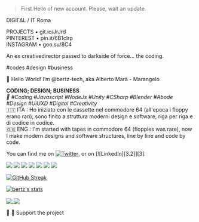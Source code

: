 > First Hello of new account. Please, wait an update.

DIGIΓΔL / IT Roma

PROJECTS  • git.io/JrJrd<br>
PINTEREST • pin.it/6B1clrp<br>
INSTAGRAM • goo.su/8C4<br>

An ex creativedirector passed to darkside of force... the coding.

#codes #design #business 

👋 Hello World! I’m @bertz-tech, aka Alberto Marà - Marangelo

<b>CODING; DESIGN; BUSINESS</b><br>
<i>🚀 #Coding #Javascript #NodeJs #Unity #CSharp #Blender #Abode #Design #UiUXD #Digital #Creativity</i><br>
🇮🇹 ITA : Ho iniziato con le cassette nel commodore 64 (all'epoca i floppy erano rari), sono finito a struttura moderni design e software, riga per riga e di codice in codice.<br>
🇬🇧 ENG : I'm started with tapes in commodore 64 (floppies was rare), now I  make modern designs and software structures, line by line and code by code.

<!-- Actual text -->

You can find me on [![Twitter][1.2]][1], or on [![LinkedIn][3.2]][3].


![](https://img.shields.io/badge/OS-Linux-informational?style=flat&logo=linux&logoColor=white&color=2bbc8a)
![](https://img.shields.io/badge/Code-JavaScript-informational?style=flat&logo=javascript&logoColor=white&color=2bbc8a)
![](https://img.shields.io/badge/Shell-Bash-informational?style=flat&logo=gnu-bash&logoColor=white&color=2bbc8a)
![](https://img.shields.io/badge/Code-CSharp-informational?style=flat&logo=CSharp&logoColor=white&color=2bbc8a)
![](https://img.shields.io/badge/Engine-Unity-informational?style=flat&logo=Unity&logoColor=white&color=2bbc8a)
![](https://img.shields.io/badge/Tool-Figma-informational?style=flat&logo=Figma&logoColor=white&color=2bbc8a)
![](https://img.shields.io/badge/Tool-Adobe-informational?style=flat&logo=Adobe&logoColor=white&color=2bbc8a)

<!--![](https://img.shields.io/badge/Tools-Kubernetes-informational?style=flat&logo=kubernetes&logoColor=white&color=2bbc8a)-->
<!--![](https://img.shields.io/badge/Code-Vue-informational?style=flat&logo=vue.js&logoColor=white&color=2bbc8a)-->
<!--![](https://img.shields.io/badge/Code-Python-informational?style=flat&logo=python&logoColor=white&color=2bbc8a)-->
<!--![](https://img.shields.io/badge/Tools-Red_Hat_OpenShift-informational?style=flat&logo=red-hat-open-shift&logoColor=white&color=2bbc8a)-->
<!--![](https://img.shields.io/badge/Cloud-Digital_Ocean-informational?style=flat&logo=digitalocean&logoColor=white&color=2bbc8a)-->
<!--![](https://img.shields.io/badge/Tools-Docker-informational?style=flat&logo=docker&logoColor=white&color=2bbc8a)-->

<!-- Icons -->

[1.2]: http://i.imgur.com/wWzX9uB.png (twitter icon without padding)
[2.2]: https://raw.githubusercontent.com/MartinHeinz/MartinHeinz/master/linkedin-3-16.png (LinkedIn icon without padding)

<!-- Links to your social media accounts -->

[1]: https://twitter.com/Martin_Heinz_
[2]: https://www.linkedin.com/in/heinz-martin/


<!-- custom on https://github-readme-streak-stats.herokuapp.com/demo/ -->
[![GitHub Streak](https://github-readme-streak-stats.herokuapp.com?user=bertz-tech&theme=react&hide_border=true&date_format=M%20j%5B%2C%20Y%5D)](https://git.io/streak-stats)

[![bertz's stats](https://github-readme-stats.vercel.app/api/wakatime?username=ebfeebe0-ae51-4c38-8521-9b0bf9402c6e)](https://github.com/bertz-tech/github-readme-stats)


<a href="https://github.com/anuraghazra/github-readme-stats">
  <img align="center" src="https://github-readme-stats.vercel.app/api/pin/?username=anuraghazra&repo=github-readme-stats" />
</a>
<a href="https://github.com/anuraghazra/convoychat">
  <img align="center" src="https://github-readme-stats.vercel.app/api/pin/?username=anuraghazra&repo=convoychat" />
</a>

<!--https://emojipedia.org/emoji/-->
🧠
💖 Support the project

